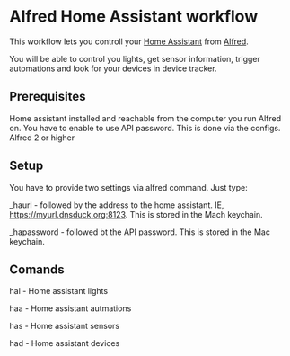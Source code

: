 # Alfred Home Assistant workflow

This workflow lets you controll your [Home Assistant](https://www.home-assistant.io/) from [Alfred](https://www.alfredapp.com/). 

You will be able to control you lights, get sensor information, trigger automations and look for your devices in device tracker.

## Prerequisites
Home assistant installed and reachable from the computer you run Alfred on. You have to enable to use API password. This is done via the configs.
Alfred 2 or higher

## Setup
You have to provide two settings via alfred command. Just type:

_haurl - followed by the address to the home assistant. IE, https://myurl.dnsduck.org:8123. This is stored in the Mach keychain.

_hapassword - followed bt the API password. This is stored in the Mac keychain.

## Comands
hal - Home assistant lights

haa - Home assistant autmations

has - Home assistant sensors

had - Home assistant devices
